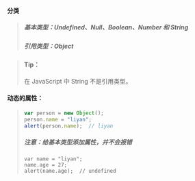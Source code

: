 #### 分类

> ##### 基本类型：Undefined、Null、Boolean、Number 和 String
>
> ##### 引用类型：Object

> #### Tip：
>
> 在 JavaScript 中 String 不是引用类型。

#### 动态的属性：

> ```js
> var person = new Object();
> person.name = "liyan";
> alert(person.name);  // liyan
> ```
>
> ##### 注意：给基本类型添加属性，并不会报错
>
> ```
> var name = "liyan";
> name.age = 27;
> alert(name.age);  // undefined
> ```



